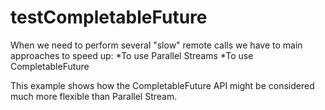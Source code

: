 # testCompletableFuture

When we need to perform several "slow" remote calls we have to main approaches  to speed up:
*To use Parallel Streams
*To use CompletableFuture

This example shows how the CompletableFuture API might be considered much more flexible than Parallel Stream. 
